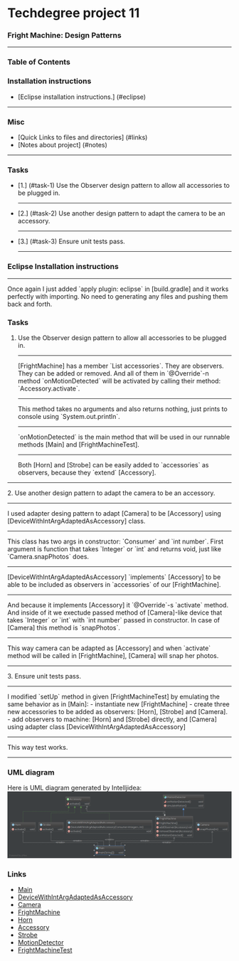 # Techdegree project 11
### Fright Machine: Design Patterns
<hr>

### Table of Contents
### Installation instructions
* [Eclipse installation instructions.] (#eclipse)

<hr>

### Misc
- [Quick Links to files and directories] (#links)
- [Notes about project] (#notes)


<hr>

### Tasks
* [1.] (#task-1) 
    Use the Observer design pattern to allow all 
    accessories to be plugged in.
    <hr>
* [2.] (#task-2) 
    Use another design pattern to adapt the camera 
    to be an accessory.
    <hr>
* [3.] (#task-3) 
    Ensure unit tests pass.
    <hr>

<!--Links-->

<!--Java-->

[Main]:
    ./src/main/java/com/teamtreehouse/techdegree/Main.java "./src/main/java/com/teamtreehouse/techdegree/Main.java"
[DeviceWithIntArgAdaptedAsAccessory]:
    ./src/main/java/com/teamtreehouse/techdegree/hardware/DeviceWithIntArgAdaptedAsAccessory.java "./src/main/java/com/teamtreehouse/techdegree/hardware/DeviceWithIntArgAdaptedAsAccessory.java"
[Camera]:
    ./src/main/java/com/teamtreehouse/techdegree/hardware/Camera.java "./src/main/java/com/teamtreehouse/techdegree/hardware/Camera.java"
[FrightMachine]:
    ./src/main/java/com/teamtreehouse/techdegree/hardware/FrightMachine.java "./src/main/java/com/teamtreehouse/techdegree/hardware/FrightMachine.java"
[Horn]:
    ./src/main/java/com/example/accessory/Horn.java "./src/main/java/com/example/accessory/Horn.java"
[Accessory]:
    ./src/main/java/com/example/accessory/Accessory.java "./src/main/java/com/example/accessory/Accessory.java"
[Strobe]:
    ./src/main/java/com/example/accessory/Strobe.java "./src/main/java/com/example/accessory/Strobe.java"
[MotionDetector]:
    ./src/main/java/com/example/motion/MotionDetector.java "./src/main/java/com/example/motion/MotionDetector.java"
[FrightMachineTest]:
    ./src/test/java/com/teamtreehouse/techdegree/hardware/FrightMachineTest.java "./src/test/java/com/teamtreehouse/techdegree/hardware/FrightMachineTest.java"

[build.gradle]:
    ./build.gradle "./build.gradle"
    

### Eclipse Installation instructions
<hr> <a id="eclipse"></a>
Once again I just added `apply plugin: eclipse` in
[build.gradle] and it works perfectly with
importing. No need to generating any files and 
pushing them back and forth.

### Tasks
1. <a id="task-1"></a>
    Use the Observer design pattern to allow all 
    accessories to be plugged in.
    <hr>
    [FrightMachine] has a member `List<Accessory> accessories`.
    They are observers. They can be added or removed. And
    all of them in `@Override`-n method `onMotionDetected`
    will be activated by calling their method:
    `Accessory.activate`. 
    <hr>
    This method takes no arguments and also returns nothing,
    just prints to console using `System.out.println`.
    <hr>
    `onMotionDetected` is the main method that will be used
     in our runnable methods [Main] and [FrightMachineTest].
    <hr>
    Both [Horn] and [Strobe] can be easily added to `accessories`
    as observers, because they `extend` [Accessory]. 
<hr>
2. <a id="task-2"></a>
    Use another design pattern to adapt the camera 
    to be an accessory.
    <hr>
    I used adapter desing pattern to adapt [Camera]
    to be [Accessory] using [DeviceWithIntArgAdaptedAsAccessory] 
    class. 
    <hr>
    This class has two args in constructor:
    `Consumer<Integer>` and `int number`. 
    First argument is function that takes
    `Integer` or `int` and returns void, just like
    `Camera.snapPhotos` does.
    <hr>
    [DeviceWithIntArgAdaptedAsAccessory] `implements`
    [Accessory] to be able to be included as observers in
    `accessories` of our [FrightMachine].
    <hr>
    And because it implements [Accessory] it 
    `@Override`-s `activate` method. And inside of
    it we exectude passed method of [Camera]-like
    device that takes `Integer` or `int` with
    `int number` passed in constructor. In case of
    [Camera] this method is `snapPhotos`.
    <hr>
    This way camera can be adapted as [Accessory]
    and when `activate` method will be called in
    [FrightMachine], [Camera] will snap her photos.
<hr>
3. <a id="task-3"></a>
    Ensure unit tests pass.
    <hr>
    I modified `setUp` method in given 
    [FrightMachineTest] by emulating the same
    behavior as in [Main]:
    - instantiate new [FrightMachine]
    - create three new accessories to be added as 
    observers: [Horn], [Strobe] and [Camera].
    - add observers to machine: [Horn] and [Strobe] directly,
    and [Camera] using adapter class 
    [DeviceWithIntArgAdaptedAsAccessory]
    <hr>
    This way test works.
<hr>

### UML diagram
Here is UML diagram generated by Intelljidea:
![diagram](./uml-diagrams/uml_diagram_of_app.png)

### Links <a id="links"></a>

- [Main]
- [DeviceWithIntArgAdaptedAsAccessory]
- [Camera]
- [FrightMachine]
- [Horn]
- [Accessory]
- [Strobe]
- [MotionDetector]
- [FrightMachineTest]
